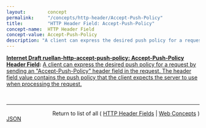 ```yaml
---
layout:        concept
permalink:     "/concepts/http-header/Accept-Push-Policy"
title:         "HTTP Header Field: Accept-Push-Policy"
concept-name:  HTTP Header Field
concept-value: Accept-Push-Policy
description: "A client can express the desired push policy for a request by sending an \"Accept-Push-Policy\" header field in the request. The header field value contains the push policy that the client expects the server to use when processing the request."
---
```


**[Internet Draft ruellan-http-accept-push-policy: Accept-Push-Policy Header Field](/specs/IETF/I-D/ruellan-http-accept-push-policy "The &#34;Accept-Push-Policy&#34; and &#34;Push-Policy&#34; header fields enable a client and a server to negotiate the behaviour of the server regarding the usage of push on a per-request basis."):** [A client can express the desired push policy for a request by sending an "Accept-Push-Policy" header field in the request. The header field value contains the push policy that the client expects the server to use when processing the request.](http://tools.ietf.org/html/draft-ruellan-http-accept-push-policy#section-3.1 "Read documentation for HTTP Header Field &#34;Accept-Push-Policy&#34;")

<br/>
<hr/>

<p style="float : left"><a href="./Accept-Push-Policy.json" title="JSON representing this particular Web Concept value">JSON</a></p>
<p style="text-align: right">Return to list of all ( <a href="../http-header/">HTTP Header Fields</a> | <a href="../">Web Concepts</a> )</p>
